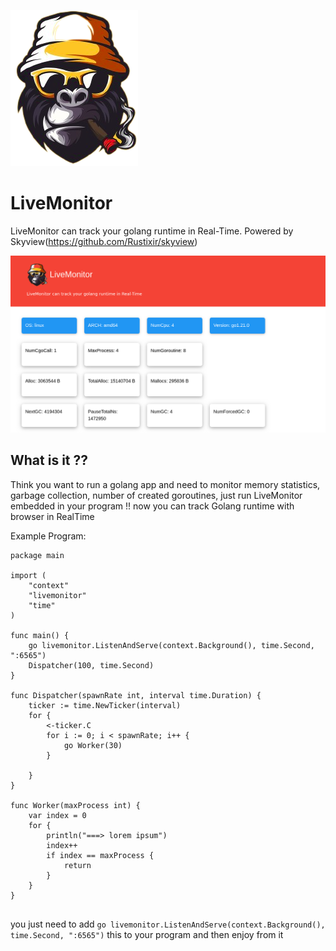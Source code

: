 
![LiveMonitor](https://github.com/Rustixir/livemonitor/blob/main/logo.png)

# LiveMonitor
LiveMonitor can track your golang runtime in Real-Time.
Powered by Skyview(https://github.com/Rustixir/skyview)


![LiveMonitor](https://github.com/Rustixir/livemonitor/blob/main/screenshoot.png)

## What is it ??

Think you want to run a golang app and need to monitor memory statistics, garbage collection, 
number of created goroutines, just run LiveMonitor embedded in your program !! 
now you can track Golang runtime with browser in RealTime


Example Program:

``` 
package main

import (
	"context"
	"livemonitor"
	"time"
)

func main() {
	go livemonitor.ListenAndServe(context.Background(), time.Second, ":6565")
	Dispatcher(100, time.Second)
}

func Dispatcher(spawnRate int, interval time.Duration) {
	ticker := time.NewTicker(interval)
	for {
		<-ticker.C
		for i := 0; i < spawnRate; i++ {
			go Worker(30)
		}

	}
}

func Worker(maxProcess int) {
	var index = 0
	for {
		println("===> lorem ipsum")
		index++
		if index == maxProcess {
			return
		}
	}
}


```


you just need to add `go livemonitor.ListenAndServe(context.Background(), time.Second, ":6565")`
this to your program and then enjoy from it 
